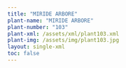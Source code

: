 ```yaml
---
title: "MIRIDE ARBORE"
plant-name: "MIRIDE ARBORE"
plant-number: "103"
plant-xml: /assets/xml/plant103.xml
plant-img: /assets/img/plant103.jpg
layout: single-xml
toc: false
---
```

